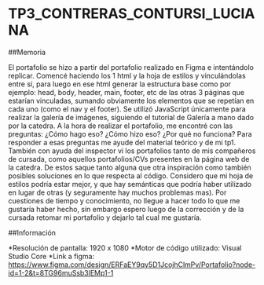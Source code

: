 # TP3_CONTRERAS_CONTURSI_LUCIANA

##Memoria

El portafolio se hizo a partir del portafolio realizado en Figma e intentándolo replicar. Comencé haciendo los 1 html y la hoja de estilos y vinculándolas entre sí, para luego en ese html generar la estructura base como por ejemplo: head, body, header, main, footer, etc de las otras 3 páginas que estarían vinculadas, sumando obviamente los elementos que se repetían en cada uno (como el nav y el footer).
Se utilizó JavaScript únicamente para realizar la galería de imágenes, siguiendo el tutorial de Galería a mano dado por la catedra.
A la hora de realizar el portafolio, me encontré con las preguntas: ¿Cómo hago eso? ¿Cómo hizo eso? ¿Por qué no funciona? Para responder a esas preguntas me ayude del material teórico y de mi tp1. También con ayuda del inspector vi los portafolios tanto de mis compañeros de cursada, como aquellos portafolios/CVs presentes en la página web de la catedra. De estos saque tanto alguna que otra inspiración como también posibles soluciones en lo que respecta al código. 
Considero que mi hoja de estilos podría estar mejor, y que hay semánticas que podría haber utilizado en lugar de otras (y seguramente hay muchos problemas mas). Por cuestiones de tiempo y conocimiento, no llegue a hacer todo lo que me gustaría haber hecho, sin embargo espero luego de la corrección y de la cursada retomar mi portafolio y dejarlo tal cual me gustaría.

##Información

*Resolución de pantalla: 1920 x 1080
*Motor de código  utilizado: Visual Studio Core
*Link a figma: https://www.figma.com/design/ERFaEY9qy5D1JcojhClmPv/Portafolio?node-id=1-2&t=8TG96muSsb3lEMp1-1

